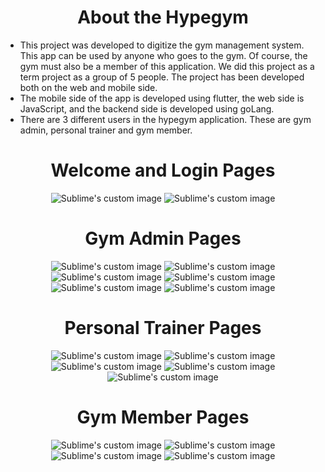 <h1 align="center">
  About the Hypegym
</h1>

- This project was developed to digitize the gym management system. This app can be used by anyone who goes to the gym. Of course, the gym must also be a member of this application. We did this project as a term project as a group of 5 people. The project has been developed both on the web and mobile side.
- The mobile side of the app is developed using flutter, the web side is JavaScript, and the backend side is developed using goLang.
- There are 3 different users in the hypegym application. These are gym admin, personal trainer and gym member.

<h1 align="center">
  Welcome and Login Pages
</h1>

<p align="center">
  <img src="https://user-images.githubusercontent.com/72506424/215473669-a275f948-dfce-42f9-a04e-a0e2d35bd207.PNG?raw=true" alt="Sublime's custom image"/>
  <img src="https://user-images.githubusercontent.com/72506424/215522081-c65ea7a0-47f9-47cb-bd25-30542f64a31a.PNG?raw=true" alt="Sublime's custom image"/>
</p>

<h1 align="center">
  Gym Admin Pages
</h1>

<p align="center">
  <img src="https://user-images.githubusercontent.com/72506424/215474615-45f56d93-60af-4995-858e-a6435f99c4c4.PNG?raw=true" alt="Sublime's custom image"/>
  <img src="https://user-images.githubusercontent.com/72506424/215474794-116f64c4-539a-407f-8f10-89c539028246.PNG?raw=true" alt="Sublime's custom image"/>
  <img src="https://user-images.githubusercontent.com/72506424/215474918-f14dcb37-35a9-4399-9241-8ed8d3ecee53.PNG?raw=true" alt="Sublime's custom image"/>
  <img src="https://user-images.githubusercontent.com/72506424/215475102-76364c97-6b46-454a-bb96-3d2744f0ef18.PNG?raw=true" alt="Sublime's custom image"/>
  <img src="https://user-images.githubusercontent.com/72506424/215475230-25196d8c-a5b7-47f0-84fc-fab5b536f3ea.PNG?raw=true" alt="Sublime's custom image"/>
  <img src="https://user-images.githubusercontent.com/72506424/215521209-be225f41-2ece-4272-ad39-46b9b08c22ea.PNG?raw=true" alt="Sublime's custom image"/>
</p>

<h1 align="center">
  Personal Trainer Pages
</h1>

<p align="center">
  <img src="https://user-images.githubusercontent.com/72506424/215475780-38970f8e-7e08-4b54-b81b-78c7101b8bbe.PNG?raw=true" alt="Sublime's custom image"/>
  <img src="https://user-images.githubusercontent.com/72506424/215475895-2ee88789-f840-4fbc-bfc5-881e7693829e.PNG?raw=true" alt="Sublime's custom image"/>
  <img src="https://user-images.githubusercontent.com/72506424/215475956-82da7fb5-dee0-4d98-a47f-575d99f76cf4.PNG?raw=true" alt="Sublime's custom image"/>
  <img src="https://user-images.githubusercontent.com/72506424/215476087-d9555657-d8b1-4b1a-a64d-e9d10e3714f1.PNG?raw=true" alt="Sublime's custom image"/>
  <img src="https://user-images.githubusercontent.com/72506424/215476346-ab03c25b-f810-43f6-acaf-bf4e494840ad.PNG?raw=true" alt="Sublime's custom image"/>
</p>

<h1 align="center">
  Gym Member Pages
</h1>

<p align="center">
  <img src="https://user-images.githubusercontent.com/72506424/215476633-140607bb-a64d-4338-b38b-3dbcce46d8a4.PNG?raw=true" alt="Sublime's custom image"/>
  <img src="https://user-images.githubusercontent.com/72506424/215476698-6c21047f-baad-4aec-b3d4-0836a20078f2.PNG?raw=true" alt="Sublime's custom image"/> 
  <img src="https://user-images.githubusercontent.com/72506424/215476800-83cded71-20bd-4842-a7c5-c3992250db11.PNG?raw=true" alt="Sublime's custom image"/>
  <img src="https://user-images.githubusercontent.com/72506424/215521311-9fb6de2c-038f-48c3-af6d-be21fe4f01bd.PNG?raw=true" alt="Sublime's custom image"/>
</p>

